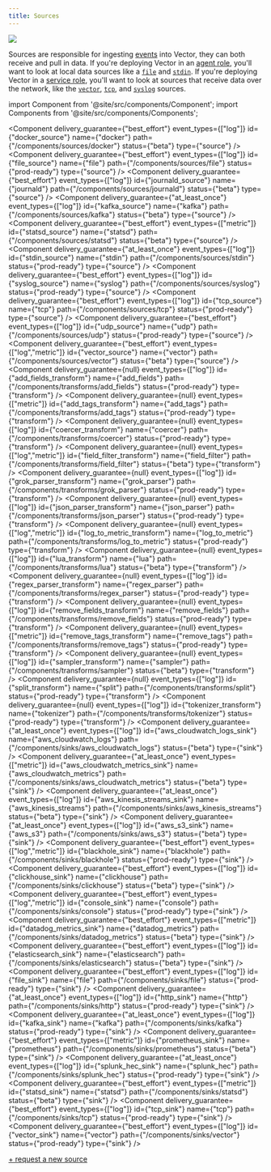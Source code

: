 ```yaml
---
title: Sources
---
```


![][assets.sources]

Sources are responsible for ingesting [events][docs.data-model#event] into Vector, they can
both receive and pull in data. If you're deploying Vector in an [agent
role][docs.roles.agent], you'll want to look at local data sources like a
[`file`][docs.sources.file] and [`stdin`][docs.sources.stdin]. If you're deploying
Vector in a [service role][docs.roles.service], you'll want to look at sources
that receive data over the network, like the [`vector`][docs.sources.vector],
[`tcp`][docs.sources.tcp], and [`syslog`][docs.sources.syslog] sources.

import Component from '@site/src/components/Component';
import Components from '@site/src/components/Components';

<Components>

<Component
  delivery_guarantee={"best_effort"}
  event_types={["log"]}
  id={"docker_source"}
  name={"docker"}
  path={"/components/sources/docker"}
  status={"beta"}
  type={"source"} />
<Component
  delivery_guarantee={"best_effort"}
  event_types={["log"]}
  id={"file_source"}
  name={"file"}
  path={"/components/sources/file"}
  status={"prod-ready"}
  type={"source"} />
<Component
  delivery_guarantee={"best_effort"}
  event_types={["log"]}
  id={"journald_source"}
  name={"journald"}
  path={"/components/sources/journald"}
  status={"beta"}
  type={"source"} />
<Component
  delivery_guarantee={"at_least_once"}
  event_types={["log"]}
  id={"kafka_source"}
  name={"kafka"}
  path={"/components/sources/kafka"}
  status={"beta"}
  type={"source"} />
<Component
  delivery_guarantee={"best_effort"}
  event_types={["metric"]}
  id={"statsd_source"}
  name={"statsd"}
  path={"/components/sources/statsd"}
  status={"beta"}
  type={"source"} />
<Component
  delivery_guarantee={"at_least_once"}
  event_types={["log"]}
  id={"stdin_source"}
  name={"stdin"}
  path={"/components/sources/stdin"}
  status={"prod-ready"}
  type={"source"} />
<Component
  delivery_guarantee={"best_effort"}
  event_types={["log"]}
  id={"syslog_source"}
  name={"syslog"}
  path={"/components/sources/syslog"}
  status={"prod-ready"}
  type={"source"} />
<Component
  delivery_guarantee={"best_effort"}
  event_types={["log"]}
  id={"tcp_source"}
  name={"tcp"}
  path={"/components/sources/tcp"}
  status={"prod-ready"}
  type={"source"} />
<Component
  delivery_guarantee={"best_effort"}
  event_types={["log"]}
  id={"udp_source"}
  name={"udp"}
  path={"/components/sources/udp"}
  status={"prod-ready"}
  type={"source"} />
<Component
  delivery_guarantee={"best_effort"}
  event_types={["log","metric"]}
  id={"vector_source"}
  name={"vector"}
  path={"/components/sources/vector"}
  status={"beta"}
  type={"source"} />
<Component
  delivery_guarantee={null}
  event_types={["log"]}
  id={"add_fields_transform"}
  name={"add_fields"}
  path={"/components/transforms/add_fields"}
  status={"prod-ready"}
  type={"transform"} />
<Component
  delivery_guarantee={null}
  event_types={["metric"]}
  id={"add_tags_transform"}
  name={"add_tags"}
  path={"/components/transforms/add_tags"}
  status={"prod-ready"}
  type={"transform"} />
<Component
  delivery_guarantee={null}
  event_types={["log"]}
  id={"coercer_transform"}
  name={"coercer"}
  path={"/components/transforms/coercer"}
  status={"prod-ready"}
  type={"transform"} />
<Component
  delivery_guarantee={null}
  event_types={["log","metric"]}
  id={"field_filter_transform"}
  name={"field_filter"}
  path={"/components/transforms/field_filter"}
  status={"beta"}
  type={"transform"} />
<Component
  delivery_guarantee={null}
  event_types={["log"]}
  id={"grok_parser_transform"}
  name={"grok_parser"}
  path={"/components/transforms/grok_parser"}
  status={"prod-ready"}
  type={"transform"} />
<Component
  delivery_guarantee={null}
  event_types={["log"]}
  id={"json_parser_transform"}
  name={"json_parser"}
  path={"/components/transforms/json_parser"}
  status={"prod-ready"}
  type={"transform"} />
<Component
  delivery_guarantee={null}
  event_types={["log","metric"]}
  id={"log_to_metric_transform"}
  name={"log_to_metric"}
  path={"/components/transforms/log_to_metric"}
  status={"prod-ready"}
  type={"transform"} />
<Component
  delivery_guarantee={null}
  event_types={["log"]}
  id={"lua_transform"}
  name={"lua"}
  path={"/components/transforms/lua"}
  status={"beta"}
  type={"transform"} />
<Component
  delivery_guarantee={null}
  event_types={["log"]}
  id={"regex_parser_transform"}
  name={"regex_parser"}
  path={"/components/transforms/regex_parser"}
  status={"prod-ready"}
  type={"transform"} />
<Component
  delivery_guarantee={null}
  event_types={["log"]}
  id={"remove_fields_transform"}
  name={"remove_fields"}
  path={"/components/transforms/remove_fields"}
  status={"prod-ready"}
  type={"transform"} />
<Component
  delivery_guarantee={null}
  event_types={["metric"]}
  id={"remove_tags_transform"}
  name={"remove_tags"}
  path={"/components/transforms/remove_tags"}
  status={"prod-ready"}
  type={"transform"} />
<Component
  delivery_guarantee={null}
  event_types={["log"]}
  id={"sampler_transform"}
  name={"sampler"}
  path={"/components/transforms/sampler"}
  status={"beta"}
  type={"transform"} />
<Component
  delivery_guarantee={null}
  event_types={["log"]}
  id={"split_transform"}
  name={"split"}
  path={"/components/transforms/split"}
  status={"prod-ready"}
  type={"transform"} />
<Component
  delivery_guarantee={null}
  event_types={["log"]}
  id={"tokenizer_transform"}
  name={"tokenizer"}
  path={"/components/transforms/tokenizer"}
  status={"prod-ready"}
  type={"transform"} />
<Component
  delivery_guarantee={"at_least_once"}
  event_types={["log"]}
  id={"aws_cloudwatch_logs_sink"}
  name={"aws_cloudwatch_logs"}
  path={"/components/sinks/aws_cloudwatch_logs"}
  status={"beta"}
  type={"sink"} />
<Component
  delivery_guarantee={"at_least_once"}
  event_types={["metric"]}
  id={"aws_cloudwatch_metrics_sink"}
  name={"aws_cloudwatch_metrics"}
  path={"/components/sinks/aws_cloudwatch_metrics"}
  status={"beta"}
  type={"sink"} />
<Component
  delivery_guarantee={"at_least_once"}
  event_types={["log"]}
  id={"aws_kinesis_streams_sink"}
  name={"aws_kinesis_streams"}
  path={"/components/sinks/aws_kinesis_streams"}
  status={"beta"}
  type={"sink"} />
<Component
  delivery_guarantee={"at_least_once"}
  event_types={["log"]}
  id={"aws_s3_sink"}
  name={"aws_s3"}
  path={"/components/sinks/aws_s3"}
  status={"beta"}
  type={"sink"} />
<Component
  delivery_guarantee={"best_effort"}
  event_types={["log","metric"]}
  id={"blackhole_sink"}
  name={"blackhole"}
  path={"/components/sinks/blackhole"}
  status={"prod-ready"}
  type={"sink"} />
<Component
  delivery_guarantee={"best_effort"}
  event_types={["log"]}
  id={"clickhouse_sink"}
  name={"clickhouse"}
  path={"/components/sinks/clickhouse"}
  status={"beta"}
  type={"sink"} />
<Component
  delivery_guarantee={"best_effort"}
  event_types={["log","metric"]}
  id={"console_sink"}
  name={"console"}
  path={"/components/sinks/console"}
  status={"prod-ready"}
  type={"sink"} />
<Component
  delivery_guarantee={"best_effort"}
  event_types={["metric"]}
  id={"datadog_metrics_sink"}
  name={"datadog_metrics"}
  path={"/components/sinks/datadog_metrics"}
  status={"beta"}
  type={"sink"} />
<Component
  delivery_guarantee={"best_effort"}
  event_types={["log"]}
  id={"elasticsearch_sink"}
  name={"elasticsearch"}
  path={"/components/sinks/elasticsearch"}
  status={"beta"}
  type={"sink"} />
<Component
  delivery_guarantee={"best_effort"}
  event_types={["log"]}
  id={"file_sink"}
  name={"file"}
  path={"/components/sinks/file"}
  status={"prod-ready"}
  type={"sink"} />
<Component
  delivery_guarantee={"at_least_once"}
  event_types={["log"]}
  id={"http_sink"}
  name={"http"}
  path={"/components/sinks/http"}
  status={"prod-ready"}
  type={"sink"} />
<Component
  delivery_guarantee={"at_least_once"}
  event_types={["log"]}
  id={"kafka_sink"}
  name={"kafka"}
  path={"/components/sinks/kafka"}
  status={"prod-ready"}
  type={"sink"} />
<Component
  delivery_guarantee={"best_effort"}
  event_types={["metric"]}
  id={"prometheus_sink"}
  name={"prometheus"}
  path={"/components/sinks/prometheus"}
  status={"beta"}
  type={"sink"} />
<Component
  delivery_guarantee={"at_least_once"}
  event_types={["log"]}
  id={"splunk_hec_sink"}
  name={"splunk_hec"}
  path={"/components/sinks/splunk_hec"}
  status={"prod-ready"}
  type={"sink"} />
<Component
  delivery_guarantee={"best_effort"}
  event_types={["metric"]}
  id={"statsd_sink"}
  name={"statsd"}
  path={"/components/sinks/statsd"}
  status={"beta"}
  type={"sink"} />
<Component
  delivery_guarantee={"best_effort"}
  event_types={["log"]}
  id={"tcp_sink"}
  name={"tcp"}
  path={"/components/sinks/tcp"}
  status={"prod-ready"}
  type={"sink"} />
<Component
  delivery_guarantee={"best_effort"}
  event_types={["log"]}
  id={"vector_sink"}
  name={"vector"}
  path={"/components/sinks/vector"}
  status={"prod-ready"}
  type={"sink"} />

</Components>


[+ request a new source][urls.new_source]


[assets.sources]: ../assets/sources.svg
[docs.data-model#event]: ../about/data-model#event
[docs.roles.agent]: ../setup/deployment/roles/agent
[docs.roles.service]: ../setup/deployment/roles/service
[docs.sources.file]: ../components/sources/file
[docs.sources.stdin]: ../components/sources/stdin
[docs.sources.syslog]: ../components/sources/syslog
[docs.sources.tcp]: ../components/sources/tcp
[docs.sources.vector]: ../components/sources/vector
[urls.new_source]: https://github.com/timberio/vector/issues/new?labels=Type%3A+New+Feature
